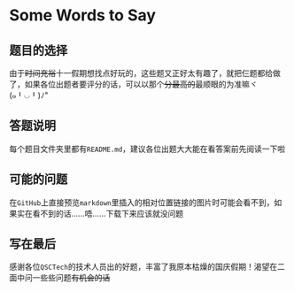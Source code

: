 # Some Words to Say

## 题目的选择

由于~~时间充裕~~十一假期想找点好玩的，这些题又正好太有趣了，就把仨题都给做了，如果各位出题者要评分的话，可以以那个~~分最高的~~最顺眼的为准嘛ヾ(๑╹◡╹)ﾉ"

## 答题说明

每个题目文件夹里都有`README.md`，建议各位出题大大能在看答案前先阅读一下啦

## 可能的问题

在`GitHub`上直接预览`markdown`里插入的相对位置链接的图片时可能会看不到，如果实在看不到的话......唔......下载下来应该就没问题

## 写在最后

感谢各位`QSCTech`的技术人员出的好题，丰富了我原本枯燥的国庆假期！渴望在二面中问一些些问题~~有机会的话~~